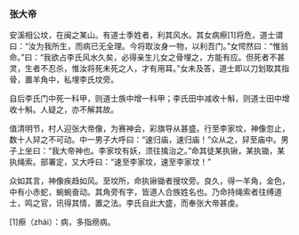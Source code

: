 <script type="text/javascript">
    var head = document.getElementsByTagName('head')[0];
    cssURL = '/public/article_1.css';
    linkTag = document.createElement('link');
    linkTag.href = cssURL;
    linkTag.setAttribute('type','text/css');
    linkTag.setAttribute('rel','stylesheet');
    head.appendChild(linkTag);
</script>
### 张大帝

安溪相公坟，在闽之某山。有道士季姓者，利其风水。其女病瘵[1]将危，道士谓曰：“汝为我所生，而病已无全理。今将取汝身一物，以利吾门。”女愕然曰：“惟翁命。”曰：“我欲占李氏风水久矣，必得亲生儿女之骨埋之，方能有应。但死者不甚灵，生者不忍杀，惟汝将死未死之人，才有用耳。”女未及答，道士即以刀划取其指骨，置羊角中，私埋李氏坟旁。

自后李氏门中死一科甲，则道士族中增一科甲；李氏田中减收十斛，则道士田中增收十斛。人疑之，亦不解其故。

值清明节，村人迎张大帝像，为赛神会，彩旗导从甚盛。行至李家坟，神像忽止，数十人舁之不可动。中一男子大呼曰：“速归庙，速归庙！”众从之，舁至庙中。男子上坐曰：“我大帝神也。李家坟有妖，须往擒治之。”命其徒某执锹，某执锄，某执绳索。部署定，又大呼曰：“速至李家坟，速至李家坟！”

众如其言，神像疾趋如风。至坟所，命执锹锄者搜坟旁。良久，得一羊角，金色，中有小赤蛇，蜿蜿奋动。其角旁有字，皆道人合族姓名也。乃命持绳索者往缚道士，鸣之官，讯得其情，置之法。李氏自此大盛，而奉张大帝甚虔。

[1]瘵（zhài）：病，多指痨病。

